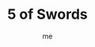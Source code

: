 ---
# basics
title     		 : "5 of Swords"
token					 : 'swords-05'
card_type			 : '' # major, minor, court
layout				 : "tarot-card"
author    		 : 'me'
one_liner 		 : "Selfishness, hostility, irrationality, self-preservation"
alt_names			 : ['Defeat']
images				 : ['/assets/images/tarot/rws/rw-swords-05.jpg']
keywords			 : ['selfishness', 'hostility', 'irrationality', 'self-preservation']
url						 : 'tarot/cards/swords-05'
aliases				 : []

meaning_light  : "Acting in your own best interest. Choosing to stand up for yourself. Not backing down from disagreement and discord. Taking a stand. Refusing to go along with an unethical plan. Knowing when to bend the rules."

meaning_shadow : "Taking advantage of others. Intimidating others. Acting in an unethical manner. Picking fights. Using words to goad others into violence and irrationality. Ignoring rules you’ve agreed to abide by. Looking out for yourself while allowing harm to come to others. Gloating over victory."

# more detail
correspondence_planet 			: "Venus"
correspondence_astrological : "Aquarius"
correspondence_affirmation  : "Even as I care for myself, I am mindful of the needs of others."
correspondence_story 				: "Others are shocked or angered by the main character's apparently irrational actions. Alternatively, the Main Character must take an action that will cause pain for his or her loved ones."

advice_relationships 	 : "It’s crazy to think that one person in a relationship deserves more pleasure or power than the other. Balance must be restored. You’re not thinking clearly now, so back off and rethink your approach. Take care of yourself, but try to do so without hurting those you love most."

advice_work 					 : "Occasionally, one person’s success will bring about another person’s loss. When you’re the successful one, don’t gloat; be humble. When you suffer the loss, don’t despair; pick up the pieces and move on. Don’t drive yourself crazy asking “Why?” Breaking a rule may prove to be the key to innovation."

advice_spirituality 	 : "Suffering is a fact of life. How does your spiritual path deal with the reality of suffering or the pain of inequality? It’s easy to be spiritual when all is well. Insulate yourself from instability by thinking—in advance—of how you’ll deal with adversity when it comes your way."

advice_personal_growth : "You can’t win every fight. With this truth in mind, think in terms of how you want to win…and how you want to lose. Rather than be driven by emotion, make conscious choices in both situations. Resolve to be noble in both victory and defeat."

advice_fortune_telling : "Someone is stealing from you, financially or romantically. Be wary of friends who talk behind your back."

questions	: ["When's the last time you came out on top? What does that say about me?", "When the instability of the Five combines with the thoughtfulness of the suit of Swords, logic gives way to irrationality. Rules are shattered, and the whole world turns upside down. What would happen if you broke some rules?", "How can I do what’s necessary without making others feel defeated?", "What’s the difference between selfish action and acting in my own best interest?"]

# referenced in the symbols.toml data file
symbols	  : ['5', 'swords', 'stolen-swords', 'smug-figure']

# metadata
suppress_topnav : true
related_cards 	: []

---